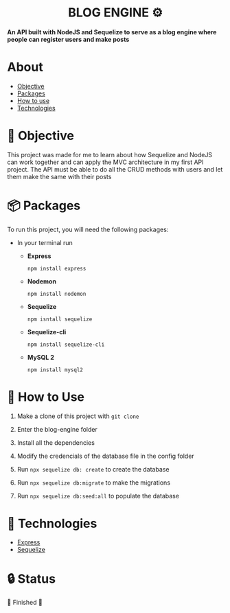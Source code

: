 <h1 align="center">BLOG ENGINE ⚙️</h1>

<h4 align="init">An API built with NodeJS and Sequelize to serve as a blog engine where people can register users and make posts</h4>

About 
=============
* [Objective](https://github.com/thiagodk0/blog-engine#-objective)
* [Packages](https://github.com/thiagodk0/blog-engine#-packages)
* [How to use](https://github.com/thiagodk0/blog-engine#)
* [Technologies](https://github.com/thiagodk0/blog-engine#-technologies)

# 🎯 Objective
This project was made for me to learn about how Sequelize and NodeJS can work together and can apply the MVC architecture in my first API project. The API must be able to do all the CRUD methods with users and let them make the same with their posts

# 📦 Packages
To run this project, you will need the following packages: 

* In your terminal run
    
    * **Express**
    
        ``` npm install express ```
        
    * **Nodemon**
    
        ``` npm install nodemon ```
   
   *  **Sequelize**
   
        ``` npm isntall sequelize ```
        
   *  **Sequelize-cli**

        ``` npm install sequelize-cli ```
   *  **MySQL 2**

        ``` npm install mysql2 ```

    
# 🔨 How to Use

1. Make a clone of this project with ``` git clone ```

2. Enter the blog-engine folder

3. Install all the dependencies 

4. Modify the credencials of the database file in the config folder 

5. Run ``` npx sequelize db: create ``` to create the database

6. Run ``` npx sequelize db:migrate ``` to make the migrations

7. Run ``` npx sequelize db:seed:all ``` to populate the database 

# 👾 Technologies

* [Express](https://expressjs.com/)
* [Sequelize](https://sequelize.org/)

# 🔒 Status
🥂 Finished 🥂
